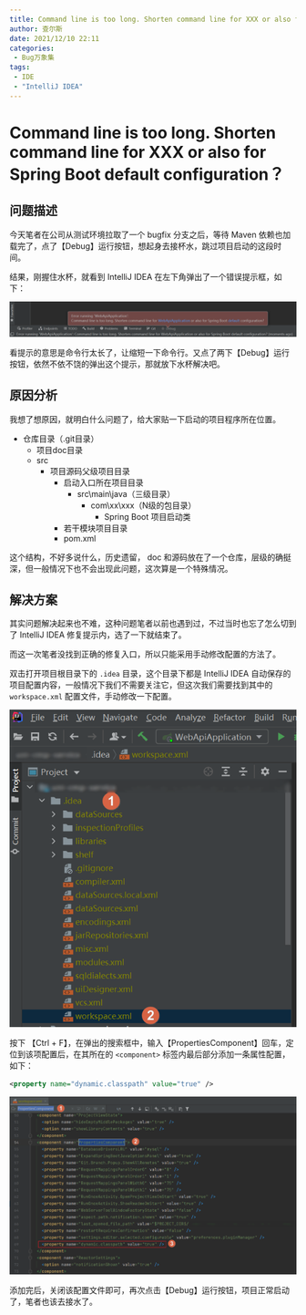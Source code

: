 ```yaml
---
title: Command line is too long. Shorten command line for XXX or also for Spring Boot default configuration？
author: 查尔斯
date: 2021/12/10 22:11
categories:
 - Bug万象集
tags:
 - IDE
 - "IntelliJ IDEA"
---
```


# Command line is too long. Shorten command line for XXX or also for Spring Boot default configuration？

## 问题描述

今天笔者在公司从测试环境拉取了一个 bugfix 分支之后，等待 Maven 依赖也加载完了，点了【Debug】运行按钮，想起身去接杯水，跳过项目启动的这段时间。

结果，刚握住水杯，就看到 IntelliJ IDEA 在左下角弹出了一个错误提示框，如下：

![202112102211700](../../../../../public/img/2021/12/10/202112102211700.jpg)

看提示的意思是命令行太长了，让缩短一下命令行。又点了两下【Debug】运行按钮，依然不依不饶的弹出这个提示，那就放下水杯解决吧。


## 原因分析
我想了想原因，就明白什么问题了，给大家贴一下启动的项目程序所在位置。

- 仓库目录（.git目录）
  - 项目doc目录
  - src
    - 项目源码父级项目目录
      - 启动入口所在项目目录
        - src\main\java（三级目录）
          - com\xx\xxx（N级的包目录）
            - Spring Boot 项目启动类
      - 若干模块项目目录
      - pom.xml

这个结构，不好多说什么，历史遗留， doc 和源码放在了一个仓库，层级的确挺深，但一般情况下也不会出现此问题，这次算是一个特殊情况。


## 解决方案
其实问题解决起来也不难，这种问题笔者以前也遇到过，不过当时也忘了怎么切到了 IntelliJ IDEA 修复提示内，选了一下就结束了。

而这一次笔者没找到正确的修复入口，所以只能采用手动修改配置的方法了。

双击打开项目根目录下的 `.idea` 目录，这个目录下都是 IntelliJ IDEA 自动保存的项目配置内容，一般情况下我们不需要关注它，但这次我们需要找到其中的 `workspace.xml` 配置文件，手动修改一下配置。

![202112102211705](../../../../../public/img/2021/12/10/202112102211705.png)

按下 【Ctrl + F】，在弹出的搜索框中，输入【PropertiesComponent】回车，定位到该项配置后，在其所在的 `<component>` 标签内最后部分添加一条属性配置，如下：

```xml
<property name="dynamic.classpath" value="true" />
```

![202112102211710](../../../../../public/img/2021/12/10/202112102211710.png)

添加完后，关闭该配置文件即可，再次点击【Debug】运行按钮，项目正常启动了，笔者也该去接水了。